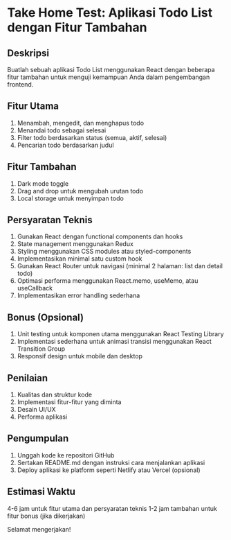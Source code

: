# Take Home Test: Aplikasi Todo List dengan Fitur Tambahan

## Deskripsi
Buatlah sebuah aplikasi Todo List menggunakan React dengan beberapa fitur tambahan untuk menguji kemampuan Anda dalam pengembangan frontend.

## Fitur Utama
1. Menambah, mengedit, dan menghapus todo
2. Menandai todo sebagai selesai
3. Filter todo berdasarkan status (semua, aktif, selesai)
4. Pencarian todo berdasarkan judul

## Fitur Tambahan
1. Dark mode toggle
2. Drag and drop untuk mengubah urutan todo
3. Local storage untuk menyimpan todo

## Persyaratan Teknis
1. Gunakan React dengan functional components dan hooks
2. State management menggunakan Redux
3. Styling menggunakan CSS modules atau styled-components
4. Implementasikan minimal satu custom hook
5. Gunakan React Router untuk navigasi (minimal 2 halaman: list dan detail todo)
6. Optimasi performa menggunakan React.memo, useMemo, atau useCallback
7. Implementasikan error handling sederhana

## Bonus (Opsional)
1. Unit testing untuk komponen utama menggunakan React Testing Library
2. Implementasi sederhana untuk animasi transisi menggunakan React Transition Group
3. Responsif design untuk mobile dan desktop

## Penilaian
1. Kualitas dan struktur kode
2. Implementasi fitur-fitur yang diminta
3. Desain UI/UX
4. Performa aplikasi

## Pengumpulan
1. Unggah kode ke repositori GitHub
2. Sertakan README.md dengan instruksi cara menjalankan aplikasi
3. Deploy aplikasi ke platform seperti Netlify atau Vercel (opsional)

## Estimasi Waktu
4-6 jam untuk fitur utama dan persyaratan teknis
1-2 jam tambahan untuk fitur bonus (jika dikerjakan)

Selamat mengerjakan!

